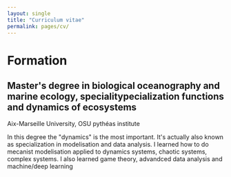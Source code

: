 ```yaml
---
layout: single
title: "Curriculum vitae"
permalink: pages/cv/
---
```


# Formation 
## Master's degree in biological oceanography and marine ecology, specialitypecialization functions and dynamics of ecosystems
Aix-Marseille University, OSU pythéas institute

In this degree the "dynamics" is the most important. It's actually also known as specialization in modelisation and data analysis. 
I learned how to do mecanist modelisation applied to dynamics systems, chaotic systems, complex systems.
I also learned game theory, advandced data analysis and machine/deep learning
